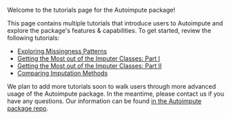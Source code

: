 Welcome to the tutorials page for the Autoimpute package!

This page contains multiple tutorials that introduce users to Autoimpute and explore the package's features & capabilities. To get started, review the following tutorials:  

* [Exploring Missingness Patterns](exploring-missingness.html)  
* [Getting the Most out of the Imputer Classes: Part I](https://github.com/kearnz/autoimpute-tutorials/blob/master/tutorials/imputer_mechanics_I.ipynb)
* [Getting the Most out of the Imputer Classes: Part II](https://github.com/kearnz/autoimpute-tutorials/blob/master/tutorials/imputer_mechanics_II.ipynb)  
* [Comparing Imputation Methods](https://github.com/kearnz/autoimpute-tutorials/blob/master/tutorials/comparing_imputation_methods.ipynb)   


We plan to add more tutorials soon to walk users through more advanced usage of the Autoimpute package. In the meantime, please contact us if you have any questions. Our information can be found [in the Autoimpute package repo](https://github.com/kearnz/autoimpute/blob/master/AUTHORS.rst).
